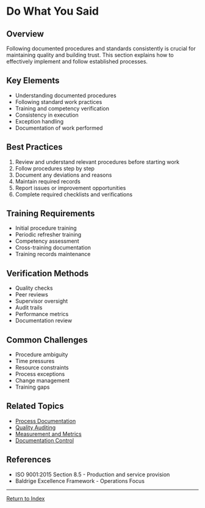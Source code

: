 # Do What You Said

## Overview
Following documented procedures and standards consistently is crucial for maintaining quality and building trust. This section explains how to effectively implement and follow established processes.

## Key Elements
- Understanding documented procedures
- Following standard work practices
- Training and competency verification
- Consistency in execution
- Exception handling
- Documentation of work performed

## Best Practices
1. Review and understand relevant procedures before starting work
2. Follow procedures step by step
3. Document any deviations and reasons
4. Maintain required records
5. Report issues or improvement opportunities
6. Complete required checklists and verifications

## Training Requirements
- Initial procedure training
- Periodic refresher training
- Competency assessment
- Cross-training documentation
- Training records maintenance

## Verification Methods
- Quality checks
- Peer reviews
- Supervisor oversight
- Audit trails
- Performance metrics
- Documentation review

## Common Challenges
- Procedure ambiguity
- Time pressures
- Resource constraints
- Process exceptions
- Change management
- Training gaps

## Related Topics
- [Process Documentation](process-documentation.md)
- [Quality Auditing](quality-auditing.md)
- [Measurement and Metrics](measurement-metrics.md)
- [Documentation Control](documentation-control.md)

## References
- ISO 9001:2015 Section 8.5 - Production and service provision
- Baldrige Excellence Framework - Operations Focus

---
[Return to Index](SUMMARY.md)
